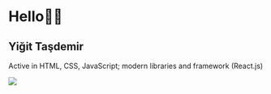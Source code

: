 <h1>Hello<span>&#128075;&#127995;</span></h1>
<h2>Yiğit Taşdemir</h2>
<p>Active in HTML, CSS, JavaScript; modern libraries and framework (React.js)</p>

![](https://komarev.com/ghpvc/?username=yigittasdemir&color=blueviolet)
